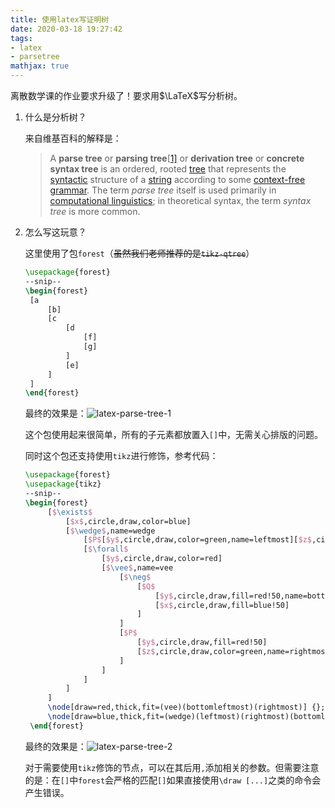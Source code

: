 ```yaml
---
title: 使用latex写证明树
date: 2020-03-18 19:27:42
tags:
- latex
- parsetree
mathjax: true
---
```


离散数学课的作业要求升级了！要求用$\LaTeX$写分析树。

<!--more-->

1. 什么是分析树？

   来自维基百科的解释是：

   > A **parse tree** or **parsing tree**[[1\]](https://en.wikipedia.org/wiki/Parse_tree#cite_note-1) or **derivation tree** or **concrete syntax tree** is an ordered, rooted [tree](https://en.wikipedia.org/wiki/Tree_(data_structure)) that represents the [syntactic](https://en.wikipedia.org/wiki/Syntax) structure of a [string](https://en.wikipedia.org/wiki/String_(computer_science)) according to some [context-free grammar](https://en.wikipedia.org/wiki/Context-free_grammar). The term *parse tree* itself is used primarily in [computational linguistics](https://en.wikipedia.org/wiki/Computational_linguistics); in theoretical syntax, the term *syntax tree* is more common.

2. 怎么写这玩意？

   这里使用了包`forest`（~~虽然我们老师推荐的是`tikz-qtree`~~）

   ```latex
   \usepackage{forest}
   --snip--
   \begin{forest}
   	[a
   		[b]
   		[c
   			[d 
   				[f]
   				[g]
   			]
   			[e]
   		]
   	]
   \end{forest}
   ```

   最终的效果是：<img src="/images/latex-parse-1.png" alt="latex-parse-tree-1">

   这个包使用起来很简单，所有的子元素都放置入`[]`中，无需关心排版的问题。

   同时这个包还支持使用`tikz`进行修饰，参考代码：

   ```latex
   \usepackage{forest}
   \usepackage{tikz}
   --snip--
   \begin{forest}
   		[$\exists$
   			[$x$,circle,draw,color=blue]
   			[$\wedge$,name=wedge
   				[$P$[$y$,circle,draw,color=green,name=leftmost][$z$,circle,draw,color=green]]
   				[$\forall$
   					[$y$,circle,draw,color=red]
   					[$\vee$,name=vee
   						[$\neg$
   							[$Q$
   								[$y$,circle,draw,fill=red!50,name=bottomleftmost]
   								[$x$,circle,draw,fill=blue!50]
   							]
   						]
   						[$P$
   							[$y$,circle,draw,fill=red!50]
   							[$z$,circle,draw,color=green,name=rightmost]
   						]
   					]
   				]
   			]
   		]
   		\node[draw=red,thick,fit=(vee)(bottomleftmost)(rightmost)] {};
   		\node[draw=blue,thick,fit=(wedge)(leftmost)(rightmost)(bottomleftmost)] {};
   	\end{forest}
   ```

   最终的效果是：<img src="/images/latex-parse-2.png" alt="latex-parse-tree-2">

   对于需要使用`tikz`修饰的节点，可以在其后用`,`添加相关的参数。但需要注意的是：在`[]`中`forest`会严格的匹配`[]`如果直接使用`\draw [...]`之类的命令会产生错误。


